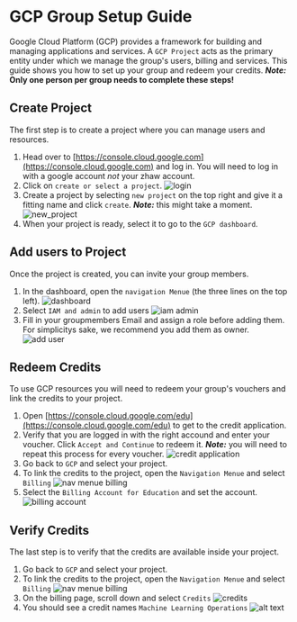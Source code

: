 # GCP Group Setup Guide

Google Cloud Platform (GCP) provides a framework for building and managing applications and services. A `GCP Project` acts as the primary entity under which we manage the group's users, billing and services. This guide shows you how to set up your group and redeem your credits. **_Note:_ Only one person per group needs to complete these steps!**

## Create Project

The first step is to create a project where you can manage users and resources.

1. Head over to [https://console.cloud.google.com](https://console.cloud.google.com) and log in. You will need to log in with a google account _not_ your zhaw account.
1. Click on `create or select a project`.
![login](imgs/login.png)
1. Create a project by selecting `new project` on the top right and give it a fitting name and click `create`. **_Note:_** this might take a moment.
![new_project](imgs/new_project.png)
1. When your project is ready, select it to go to the `GCP dashboard`.

## Add users to Project

Once the project is created, you can invite your group members.

1. In the dashboard, open the `navigation Menue` (the three lines on the top left).
![dashboard](imgs/dashboard.png)
1. Select `IAM and admin` to add users
![iam admin](imgs/nav_menue_add.png)
1. Fill in your groupmembers Email and assign a role before adding them. For simplicitys sake, we recommend you add them as owner.
![add user](imgs/add_user.png)

## Redeem Credits

To use GCP resources you will need to redeem your group's vouchers and link the credits to your project.

1. Open [https://console.cloud.google.com/edu](https://console.cloud.google.com/edu) to get to the credit application.
1. Verify that you are logged in with the right accound and enter your voucher. Click `Accept and Continue` to redeem it. **_Note:_** you will need to repeat this process for every voucher.
![credit application](imgs/credit_app.png)
1. Go back to `GCP` and select your project.
1. To link the credits to the project, open the `Navigation Menue` and select `Billing`
![nav menue billing](imgs/nav_menue_bill.png)
1. Select the `Billing Account for Education` and set the account.
![billing account](imgs/set_billing_account.png)

## Verify Credits

The last step is to verify that the credits are available inside your project.

1. Go back to `GCP` and select your project.
1. To link the credits to the project, open the `Navigation Menue` and select `Billing`
![nav menue billing](imgs/nav_menue_bill.png)
1. On the billing page, scroll down and select `Credits`
![credits](imgs/billing_nav_credits.png)
1. You should see a credit names `Machine Learning Operations`
![alt text](imgs/credits_show.png)
